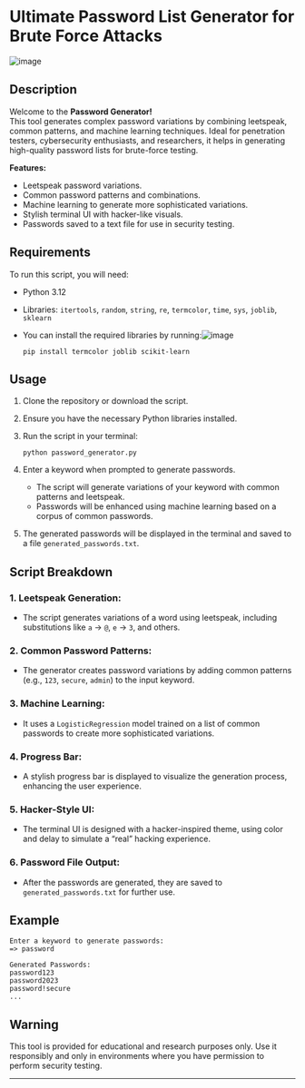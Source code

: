 # Ultimate Password List Generator for Brute Force Attacks
![image](https://github.com/user-attachments/assets/28be569f-8b22-4366-9fac-e25134364869)

## Description
Welcome to the **Password Generator!**  
This tool generates complex password variations by combining leetspeak, common patterns, and machine learning techniques. Ideal for penetration testers, cybersecurity enthusiasts, and researchers, it helps in generating high-quality password lists for brute-force testing.

**Features:**
- Leetspeak password variations.
- Common password patterns and combinations.
- Machine learning to generate more sophisticated variations.
- Stylish terminal UI with hacker-like visuals.
- Passwords saved to a text file for use in security testing.

## Requirements
To run this script, you will need:
- Python 3.12
- Libraries: `itertools`, `random`, `string`, `re`, `termcolor`, `time`, `sys`, `joblib`, `sklearn`
- You can install the required libraries by running:![image](https://github.com/user-attachments/assets/51061b78-6836-4441-a21d-63079ca2ba41)

  ```
  pip install termcolor joblib scikit-learn
  ```

## Usage

1. Clone the repository or download the script.
2. Ensure you have the necessary Python libraries installed.
3. Run the script in your terminal:

   ```
   python password_generator.py
   ```

4. Enter a keyword when prompted to generate passwords.
   - The script will generate variations of your keyword with common patterns and leetspeak.
   - Passwords will be enhanced using machine learning based on a corpus of common passwords.
   
5. The generated passwords will be displayed in the terminal and saved to a file `generated_passwords.txt`.

## Script Breakdown

### 1. **Leetspeak Generation:**
   - The script generates variations of a word using leetspeak, including substitutions like `a` → `@`, `e` → `3`, and others.

### 2. **Common Password Patterns:**
   - The generator creates password variations by adding common patterns (e.g., `123`, `secure`, `admin`) to the input keyword.

### 3. **Machine Learning:**
   - It uses a `LogisticRegression` model trained on a list of common passwords to create more sophisticated variations.

### 4. **Progress Bar:**
   - A stylish progress bar is displayed to visualize the generation process, enhancing the user experience.

### 5. **Hacker-Style UI:**
   - The terminal UI is designed with a hacker-inspired theme, using color and delay to simulate a “real” hacking experience.

### 6. **Password File Output:**
   - After the passwords are generated, they are saved to `generated_passwords.txt` for further use.

## Example

```
Enter a keyword to generate passwords: 
=> password

Generated Passwords:
password123
password2023
password!secure
...
```

## Warning 
This tool is provided for educational and research purposes only. Use it responsibly and only in environments where you have permission to perform security testing.

---

